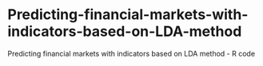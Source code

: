 # Predicting-financial-markets-with-indicators-based-on-LDA-method
Predicting financial markets with indicators based on LDA method - R code
